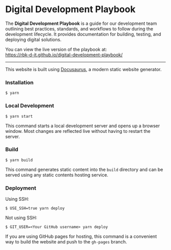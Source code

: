 # Digital Development Playbook

The **Digital Development Playbook** is a guide for our development team outlining best practices, standards, and workflows to follow during the development lifecycle. It provides documentation for building, testing, and deploying digital solutions.

You can view the live version of the playbook at:  
https://rbk-d-it.github.io/digital-development-playbook/

---

This website is built using [Docusaurus](https://docusaurus.io/), a modern static website generator.

### Installation

```
$ yarn
```

### Local Development

```
$ yarn start
```

This command starts a local development server and opens up a browser window. Most changes are reflected live without having to restart the server.

### Build

```
$ yarn build
```

This command generates static content into the `build` directory and can be served using any static contents hosting service.

### Deployment

Using SSH:

```
$ USE_SSH=true yarn deploy
```

Not using SSH:

```
$ GIT_USER=<Your GitHub username> yarn deploy
```

If you are using GitHub pages for hosting, this command is a convenient way to build the website and push to the `gh-pages` branch.
